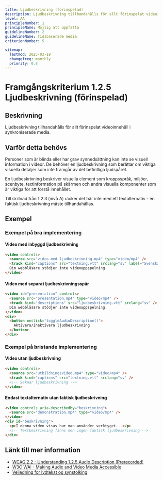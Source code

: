 ```yaml
---
title: Ljudbeskrivning (förinspelad)
description: Ljudbeskrivning tillhandahålls för allt förinspelat videoinnehåll i synkroniserade media.
level: AA
principleNumber: 1
principleName: Möjlig att uppfatta
guidelineNumber: 2
guidelineName: Tidsbaserade media
criterionNumber: 5

sitemap:
  lastmod: 2025-03-19
  changefreq: monthly
  priority: 0.8
---
```


# Framgångskriterium 1.2.5 Ljudbeskrivning (förinspelad)

## Beskrivning

Ljudbeskrivning tillhandahålls för allt förinspelat videoinnehåll i synkroniserade media.

## Varför detta behövs

Personer som är blinda eller har grav synnedsättning kan inte se visuell information i videor. De behöver en ljudbeskrivning som berättar om viktiga visuella detaljer som inte framgår av det befintliga ljudspåret.

En ljudbeskrivning beskriver visuella element som kroppsspråk, miljöer, scenbyte, textinformation på skärmen och andra visuella komponenter som är viktiga för att förstå innehållet.

Till skillnad från 1.2.3 (nivå A) räcker det här inte med ett textalternativ - en faktisk ljudbeskrivning måste tillhandahållas.

## Exempel

### Exempel på bra implementering

#### Video med inbyggd ljudbeskrivning

```html
<video controls>
  <source src="video-med-ljudbeskrivning.mp4" type="video/mp4" />
  <track kind="captions" src="textning.vtt" srclang="sv" label="Svenska" />
  Din webbläsare stödjer inte videouppspelning.
</video>
```

#### Video med separat ljudbeskrivningsspår

```html
<video id="presentation" controls>
  <source src="presentation.mp4" type="video/mp4" />
  <track kind="descriptions" src="ljudbeskrivning.vtt" srclang="sv" />
  Din webbläsare stödjer inte videouppspelning.
</video>
<div>
  <button onclick="toggleAudioDescription()">
    Aktivera/inaktivera ljudbeskrivning
  </button>
</div>
```

### Exempel på bristande implementering

#### Video utan ljudbeskrivning

```html
<video controls>
  <source src="utbildningsvideo.mp4" type="video/mp4" />
  <track kind="captions" src="textning.vtt" srclang="sv" />
  <!-- Saknar ljudbeskrivning -->
</video>
```

#### Endast textalternativ utan faktisk ljudbeskrivning

```html
<video controls aria-describedby="beskrivning">
  <source src="demonstration.mp4" type="video/mp4" />
</video>
<div id="beskrivning">
  <p>I denna video visas hur man använder verktyget...</p>
  <!-- Textbeskrivning finns men ingen faktisk ljudbeskrivning -->
</div>
```

## Länk till mer information

- [WCAG 2.2 - Understanding 1.2.5 Audio Description (Prerecorded)](https://www.w3.org/WAI/WCAG22/Understanding/audio-description-prerecorded.html)
- [W3C WAI - Making Audio and Video Media Accessible](https://www.w3.org/WAI/media/av/)
- [Veiledning for lydtekst og synstolking](https://www.uutilsynet.no/veiledning/lydtekst-og-synstolking/226)
